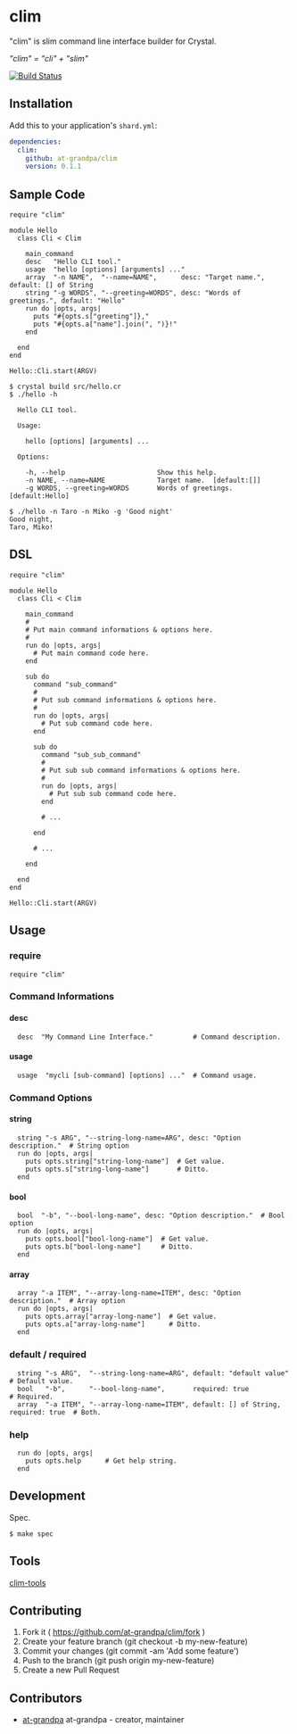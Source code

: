 # clim

"clim" is slim command line interface builder for Crystal.

*"clim" = "cli" + "slim"*

[![Build Status](https://travis-ci.org/at-grandpa/clim.svg?branch=master)](https://travis-ci.org/at-grandpa/clim)

## Installation

Add this to your application's `shard.yml`:

```yaml
dependencies:
  clim:
    github: at-grandpa/clim
    version: 0.1.1
```

## Sample Code

```crystal
require "clim"

module Hello
  class Cli < Clim

    main_command
    desc   "Hello CLI tool."
    usage  "hello [options] [arguments] ..."
    array  "-n NAME",  "--name=NAME",      desc: "Target name.",        default: [] of String
    string "-g WORDS", "--greeting=WORDS", desc: "Words of greetings.", default: "Hello"
    run do |opts, args|
      puts "#{opts.s["greeting"]},"
      puts "#{opts.a["name"].join(", ")}!"
    end

  end
end

Hello::Cli.start(ARGV)
```

```
$ crystal build src/hello.cr
$ ./hello -h

  Hello CLI tool.

  Usage:

    hello [options] [arguments] ...

  Options:

    -h, --help                       Show this help.
    -n NAME, --name=NAME             Target name.  [default:[]]
    -g WORDS, --greeting=WORDS       Words of greetings.  [default:Hello]

$ ./hello -n Taro -n Miko -g 'Good night'
Good night,
Taro, Miko!
```

## DSL

```crystal
require "clim"

module Hello
  class Cli < Clim

    main_command
    #
    # Put main command informations & options here.
    #
    run do |opts, args|
      # Put main command code here.
    end

    sub do
      command "sub_command"
      #
      # Put sub command informations & options here.
      #
      run do |opts, args|
        # Put sub command code here.
      end

      sub do
        command "sub_sub_command"
        #
        # Put sub sub command informations & options here.
        #
        run do |opts, args|
          # Put sub sub command code here.
        end

        # ...

      end
      
      # ...

    end

  end
end

Hello::Cli.start(ARGV)
```

## Usage

### require

```crystal
require "clim"
```

### Command Informations

#### desc

```crystal
  desc  "My Command Line Interface."          # Command description.
```

#### usage

```crystal
  usage  "mycli [sub-command] [options] ..."  # Command usage.
```

### Command Options

#### string

```crystal
  string "-s ARG", "--string-long-name=ARG", desc: "Option description."  # String option
  run do |opts, args|
    puts opts.string["string-long-name"]  # Get value.
    puts opts.s["string-long-name"]       # Ditto.
  end
```

#### bool

```crystal
  bool  "-b", "--bool-long-name", desc: "Option description."  # Bool option
  run do |opts, args|
    puts opts.bool["bool-long-name"]  # Get value.
    puts opts.b["bool-long-name"]     # Ditto.
  end
```

#### array

```crystal
  array "-a ITEM", "--array-long-name=ITEM", desc: "Option description."  # Array option
  run do |opts, args|
    puts opts.array["array-long-name"]  # Get value.
    puts opts.a["array-long-name"]      # Ditto.
  end
```

### default / required

```crystal
  string "-s ARG",  "--string-long-name=ARG", default: "default value"               # Default value.
  bool   "-b",      "--bool-long-name",       required: true                         # Required.
  array  "-a ITEM", "--array-long-name=ITEM", default: [] of String, required: true  # Both.
```

### help

```crystal
  run do |opts, args|
    puts opts.help      # Get help string.
  end
```
## Development

Spec.

```
$ make spec
```

## Tools

[clim-tools](https://github.com/at-grandpa/clim-tools)

## Contributing

1. Fork it ( https://github.com/at-grandpa/clim/fork )
2. Create your feature branch (git checkout -b my-new-feature)
3. Commit your changes (git commit -am 'Add some feature')
4. Push to the branch (git push origin my-new-feature)
5. Create a new Pull Request

## Contributors

- [at-grandpa](https://github.com/at-grandpa) at-grandpa - creator, maintainer
